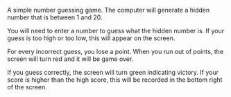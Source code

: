 A simple number guessing game. 
The computer will generate a hidden number that is between 1 and 20. 

You will need to enter a number to guess what the hidden number is. 
If your guess is too high or too low, this will appear on the screen. 

For every incorrect guess, you lose a point. When you run out of points, the screen will turn red and it will be game over.

If you guess correctly, the screen will turn green indicating victory. 
If your score is higher than the high score, this will be recorded in the bottom right of the screen.
